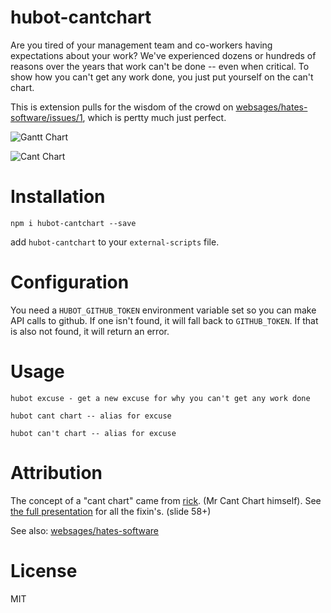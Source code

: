 # hubot-cantchart

Are you tired of your management team and co-workers having expectations about your work? We've experienced dozens or hundreds of reasons over the years that work can't be done -- even when critical. To show how you can't get any work done, you just put yourself on the can't chart. 

This is extension pulls for the wisdom of the crowd on [websages/hates-software/issues/1](https://github.com/websages/hates-software/issues/1), which is pertty much just perfect.


![Gantt Chart](https://i.imgur.com/HNBkC1B.png)

![Cant Chart](https://i.imgur.com/k5HfIYT.png)


# Installation

`npm i hubot-cantchart --save`

add `hubot-cantchart` to your `external-scripts` file.

# Configuration

You need a `HUBOT_GITHUB_TOKEN` environment variable set so you can make API calls to github. If one isn't found, it will fall back to `GITHUB_TOKEN`. If that is also not found, it will return an error.

# Usage

    hubot excuse - get a new excuse for why you can't get any work done

    hubot cant chart -- alias for excuse

    hubot can't chart -- alias for excuse


# Attribution

The concept of a "cant chart" came from [rick](https://github.com/rick). (Mr Cant Chart himself). See [the full presentation](https://www.slideshare.net/ogc/waxing-ballroom-floors-on-the-titanic) for all the fixin's. (slide 58+)

See also: [websages/hates-software](https://github.com/websages/hates-software/issues/)

# License 
MIT

